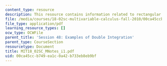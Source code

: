 ```yaml
---
content_type: resource
description: This resource contains information related to rectangular coordinates.
file: /media/courses/18-02sc-multivariable-calculus-fall-2010/00ca45ccb749ea1c0a42b733eb8eb9bf_MIT18_02SC_MNotes_i1.pdf
file_type: application/pdf
learning_resource_types: []
ocw_type: OCWFile
parent_title: 'Session 48: Examples of Double Integration'
parent_type: CourseSection
resourcetype: Document
title: MIT18_02SC_MNotes_i1.pdf
uid: 00ca45cc-b749-ea1c-0a42-b733eb8eb9bf
---
```

